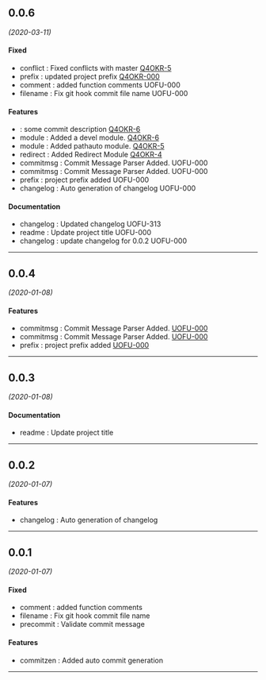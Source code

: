 ## 0.0.6
*(2020-03-11)*

#### Fixed
* conflict : Fixed conflicts with master [Q4OKR-5](https://acq4okr.atlassian.net/browse/Q4OKR-5)
* prefix : updated project prefix [Q4OKR-000](https://acq4okr.atlassian.net/browse/Q4OKR-000)
* comment : added function comments UOFU-000
* filename : Fix git hook commit file name UOFU-000

#### Features
* : some commit description [Q4OKR-6](https://acq4okr.atlassian.net/browse/Q4OKR-6)
* module : Added a devel module. [Q4OKR-6](https://acq4okr.atlassian.net/browse/Q4OKR-6)
* module : Added pathauto module. [Q4OKR-5](https://acq4okr.atlassian.net/browse/Q4OKR-5)
* redirect : Added Redirect Module [Q4OKR-4](https://acq4okr.atlassian.net/browse/Q4OKR-4)
* commitmsg : Commit Message Parser Added. UOFU-000
* commitmsg : Commit Message Parser Added. UOFU-000
* prefix : project prefix added UOFU-000
* changelog : Auto generation of changelog UOFU-000

#### Documentation
* changelog : Updated changelog UOFU-313
* readme : Update project title UOFU-000
* changelog : update changelog for 0.0.2 UOFU-000

---

## 0.0.4
*(2020-01-08)*

#### Features
* commitmsg : Commit Message Parser Added. [UOFU-000](http://acquiaps.atlassian.net/browse/UOFU-000)
* commitmsg : Commit Message Parser Added. [UOFU-000](http://acquiaps.atlassian.net/browse/UOFU-000)
* prefix : project prefix added [UOFU-000](http://acquiaps.atlassian.net/browse/UOFU-000)

---

## 0.0.3
*(2020-01-08)*

#### Documentation
* readme : Update project title

---

## 0.0.2
*(2020-01-07)*

#### Features
* changelog : Auto generation of changelog

---

## 0.0.1
*(2020-01-07)*

#### Fixed
* comment : added function comments
* filename : Fix git hook commit file name
* precommit : Validate commit message

#### Features
* commitzen : Added auto commit generation

---

